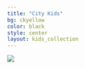 ```yaml
---
title: "City Kids"
bg: ckyellow
color: black
style: center
layout: kids_collection
---
```


<img src="{{ 'img/citykids/City_Kids_banner_Tiny.png' | relative_url }}">




